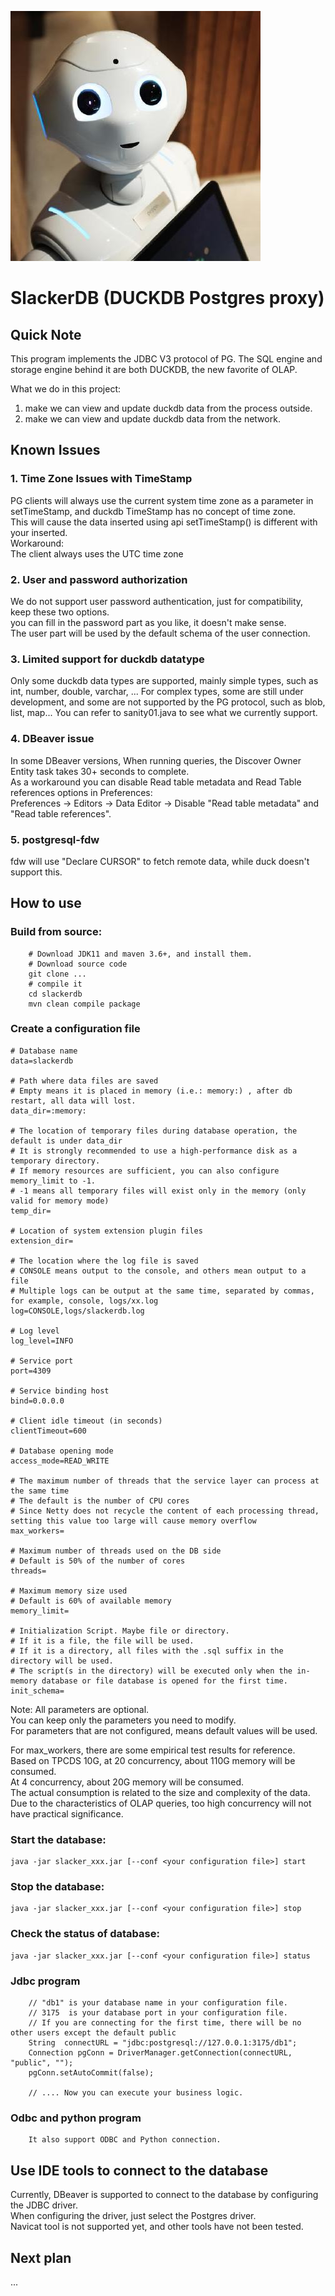 ![机器人小懒](robotslacker.jpg)

# SlackerDB (DUCKDB Postgres proxy)

## Quick Note
This program implements the JDBC V3 protocol of PG.
The SQL engine and storage engine behind it are both DUCKDB, the new favorite of OLAP.

What we do in this project:
1. make we can view and update duckdb data from the process outside.
2. make we can view and update duckdb data from the network.

## Known Issues
### 1. Time Zone Issues with TimeStamp
  PG clients will always use the current system time zone as a parameter in setTimeStamp, and duckdb TimeStamp has no concept of time zone.  
  This will cause the data inserted using api setTimeStamp() is different with your inserted.  
  Workaround:   
  The client always uses the UTC time zone
### 2. User and password authorization
  We do not support user password authentication, just for compatibility, keep these two options.  
  you can fill in the password part as you like, it doesn't make sense.  
  The user part will be used by the default schema of the user connection.
### 3. Limited support for duckdb datatype
  Only some duckdb data types are supported, mainly simple types, such as int, number, double, varchar, ... 
  For complex types, some are still under development, and some are not supported by the PG protocol, such as blob, list, map...
  You can refer to sanity01.java to see what we currently support.
### 4. DBeaver issue
  In some DBeaver versions, When running queries, the Discover Owner Entity task takes 30+ seconds to complete.  
  As a workaround you can disable Read table metadata and Read Table references options in Preferences:  
     Preferences -> Editors -> Data Editor -> Disable "Read table metadata" and "Read table references".
### 5. postgresql-fdw
  fdw will use "Declare CURSOR" to fetch remote data, while duck doesn't support this.

## How to use
### Build from source:
```
    # Download JDK11 and maven 3.6+, and install them.
    # Download source code
    git clone ...
    # compile it
    cd slackerdb
    mvn clean compile package
```

### Create a configuration file
``` 
# Database name
data=slackerdb

# Path where data files are saved
# Empty means it is placed in memory (i.e.: memory:) , after db restart, all data will lost.
data_dir=:memory:

# The location of temporary files during database operation, the default is under data_dir
# It is strongly recommended to use a high-performance disk as a temporary directory.
# If memory resources are sufficient, you can also configure memory_limit to -1.
# -1 means all temporary files will exist only in the memory (only valid for memory mode)
temp_dir=

# Location of system extension plugin files
extension_dir=

# The location where the log file is saved
# CONSOLE means output to the console, and others mean output to a file
# Multiple logs can be output at the same time, separated by commas, for example, console, logs/xx.log
log=CONSOLE,logs/slackerdb.log

# Log level
log_level=INFO

# Service port
port=4309

# Service binding host
bind=0.0.0.0

# Client idle timeout (in seconds)
clientTimeout=600

# Database opening mode
access_mode=READ_WRITE

# The maximum number of threads that the service layer can process at the same time
# The default is the number of CPU cores
# Since Netty does not recycle the content of each processing thread, setting this value too large will cause memory overflow
max_workers=

# Maximum number of threads used on the DB side
# Default is 50% of the number of cores
threads=

# Maximum memory size used
# Default is 60% of available memory
memory_limit=

# Initialization Script. Maybe file or directory.
# If it is a file, the file will be used.
# If it is a directory, all files with the .sql suffix in the directory will be used.
# The script(s in the directory) will be executed only when the in-memory database or file database is opened for the first time.
init_schema=

```
Note: All parameters are optional.   
You can keep only the parameters you need to modify.   
For parameters that are not configured, means default values  will be used.

For max_workers, there are some empirical test results for reference.  
Based on TPCDS 10G, at 20 concurrency, about 110G memory will be consumed.   
At 4 concurrency, about 20G memory will be consumed.   
The actual consumption is related to the size and complexity of the data.   
Due to the characteristics of OLAP queries, too high concurrency will not have practical significance.

### Start the database:
``` 
java -jar slacker_xxx.jar [--conf <your configuration file>] start
```

### Stop the database:
```
java -jar slacker_xxx.jar [--conf <your configuration file>] stop
```

### Check the status of database:
```
java -jar slacker_xxx.jar [--conf <your configuration file>] status
```
### Jdbc program
``` 
    // "db1" is your database name in your configuration file.
    // 3175  is your database port in your configuration file.
    // If you are connecting for the first time, there will be no other users except the default public
    String  connectURL = "jdbc:postgresql://127.0.0.1:3175/db1";
    Connection pgConn = DriverManager.getConnection(connectURL, "public", "");
    pgConn.setAutoCommit(false);
   
    // .... Now you can execute your business logic.
```
### Odbc and python program
``` 
    It also support ODBC and Python connection. 
```

## Use IDE tools to connect to the database
Currently, DBeaver is supported to connect to the database by configuring the JDBC driver.  
When configuring the driver, just select the Postgres driver.  
Navicat tool is not supported yet, and other tools have not been tested.  

## Next plan
...
